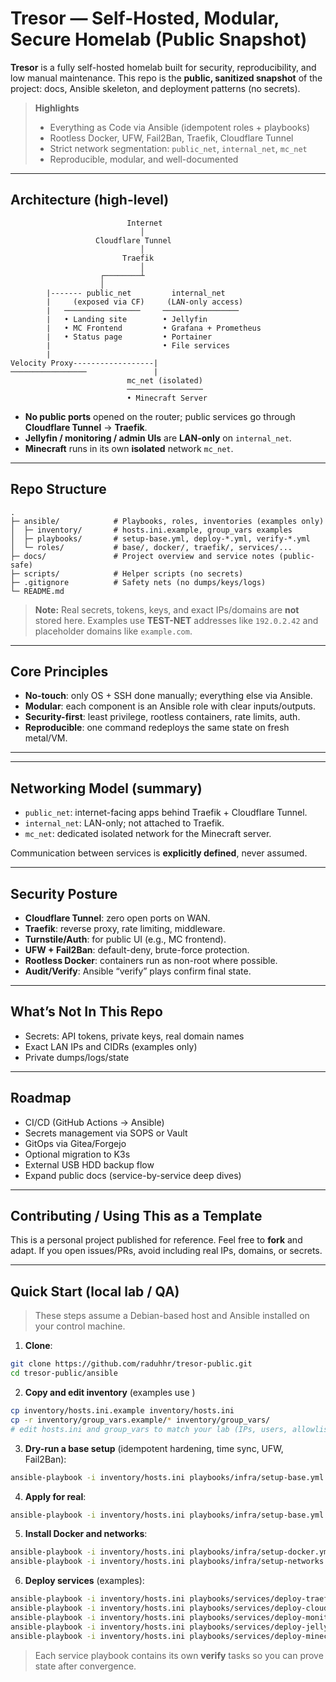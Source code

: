 
# Tresor — Self-Hosted, Modular, Secure Homelab (Public Snapshot)

**Tresor** is a fully self-hosted homelab built for security, reproducibility, and low manual maintenance.
This repo is the **public, sanitized snapshot** of the project: docs, Ansible skeleton, and deployment patterns (no secrets).

> **Highlights**
>
> * Everything as Code via Ansible (idempotent roles + playbooks)
> * Rootless Docker, UFW, Fail2Ban, Traefik, Cloudflare Tunnel
> * Strict network segmentation: `public_net`, `internal_net`, `mc_net`
> * Reproducible, modular, and well-documented

---

## Architecture (high-level)

```
                          Internet
                             │
                   Cloudflare Tunnel
                             │
                         Traefik
                             │
                    ┌────────┴
                    │                 
        |------- public_net         internal_net
        |     (exposed via CF)     (LAN-only access)
        |   ─────────────────     ─────────────────
        |   • Landing site        • Jellyfin
        |   • MC Frontend         • Grafana + Prometheus
        |   • Status page         • Portainer
        |                         • File services
        |
Velocity Proxy------------------|
─────────────────               |                             
                          mc_net (isolated)
                          ─────────────────
                          • Minecraft Server
```

* **No public ports** opened on the router; public services go through **Cloudflare Tunnel** → **Traefik**.
* **Jellyfin / monitoring / admin UIs** are **LAN-only** on `internal_net`.
* **Minecraft** runs in its own **isolated** network `mc_net`.

---

## Repo Structure

```
.
├─ ansible/            # Playbooks, roles, inventories (examples only)
│  ├─ inventory/       # hosts.ini.example, group_vars examples
│  ├─ playbooks/       # setup-base.yml, deploy-*.yml, verify-*.yml
│  └─ roles/           # base/, docker/, traefik/, services/...
├─ docs/               # Project overview and service notes (public-safe)
├─ scripts/            # Helper scripts (no secrets)
├─ .gitignore          # Safety nets (no dumps/keys/logs)
└─ README.md
```

> **Note:** Real secrets, tokens, keys, and exact IPs/domains are **not** stored here.
> Examples use **TEST-NET** addresses like `192.0.2.42` and placeholder domains like `example.com`.

---

## Core Principles

* **No-touch**: only OS + SSH done manually; everything else via Ansible.
* **Modular**: each component is an Ansible role with clear inputs/outputs.
* **Security-first**: least privilege, rootless containers, rate limits, auth.
* **Reproducible**: one command redeploys the same state on fresh metal/VM.

---

---

## Networking Model (summary)

* `public_net`: internet-facing apps behind Traefik + Cloudflare Tunnel.
* `internal_net`: LAN-only; not attached to Traefik.
* `mc_net`: dedicated isolated network for the Minecraft server.

Communication between services is **explicitly defined**, never assumed.

---

## Security Posture

* **Cloudflare Tunnel**: zero open ports on WAN.
* **Traefik**: reverse proxy, rate limiting, middleware.
* **Turnstile/Auth**: for public UI (e.g., MC frontend).
* **UFW + Fail2Ban**: default-deny, brute-force protection.
* **Rootless Docker**: containers run as non-root where possible.
* **Audit/Verify**: Ansible “verify” plays confirm final state.

---

## What’s Not In This Repo

* Secrets: API tokens, private keys, real domain names
* Exact LAN IPs and CIDRs (examples only)
* Private dumps/logs/state

---

## Roadmap

* CI/CD (GitHub Actions → Ansible)
* Secrets management via SOPS or Vault
* GitOps via Gitea/Forgejo
* Optional migration to K3s
* External USB HDD backup flow
* Expand public docs (service-by-service deep dives)

---

## Contributing / Using This as a Template

This is a personal project published for reference. Feel free to **fork** and adapt.
If you open issues/PRs, avoid including real IPs, domains, or secrets.

---

## Quick Start (local lab / QA)

> These steps assume a Debian-based host and Ansible installed on your control machine.

1. **Clone**:

```bash
git clone https://github.com/raduhhr/tresor-public.git
cd tresor-public/ansible
```

2. **Copy and edit inventory** (examples use )

```bash
cp inventory/hosts.ini.example inventory/hosts.ini
cp -r inventory/group_vars.example/* inventory/group_vars/
# edit hosts.ini and group_vars to match your lab (IPs, users, allowlists)
```

3. **Dry-run a base setup** (idempotent hardening, time sync, UFW, Fail2Ban):

```bash
ansible-playbook -i inventory/hosts.ini playbooks/infra/setup-base.yml --check
```

4. **Apply for real**:

```bash
ansible-playbook -i inventory/hosts.ini playbooks/infra/setup-base.yml
```

5. **Install Docker and networks**:

```bash
ansible-playbook -i inventory/hosts.ini playbooks/infra/setup-docker.yml
ansible-playbook -i inventory/hosts.ini playbooks/infra/setup-networks.yml
```

6. **Deploy services** (examples):

```bash
ansible-playbook -i inventory/hosts.ini playbooks/services/deploy-traefik.yml
ansible-playbook -i inventory/hosts.ini playbooks/services/deploy-cloudflare.yml
ansible-playbook -i inventory/hosts.ini playbooks/services/deploy-monitoring.yml
ansible-playbook -i inventory/hosts.ini playbooks/services/deploy-jellyfin.yml
ansible-playbook -i inventory/hosts.ini playbooks/services/deploy-minecraft.yml
```

> Each service playbook contains its own **verify** tasks so you can prove state after convergence.

